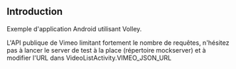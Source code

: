 ## Introduction

Exemple d'application Android utilisant Volley.

L'API publique de Vimeo limitant fortement le nombre de requêtes,
n'hésitez pas à lancer le server de test à la place (répertoire mockserver) et à modifier l'URL dans VideoListActivity.VIMEO_JSON_URL
